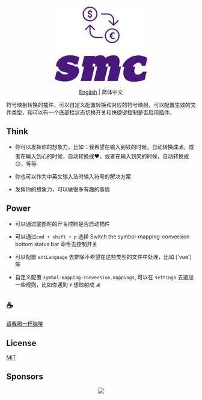 <p align="center">
<img height="200" src="./icon.png" alt="smc">
</p>
<p align="center"> <a href="./README.md">English</a> | 简体中文</p>

符号映射转换的插件，可以自定义配置转换和对应的符号映射，可以配置生效的文件类型，和可以有一个底部栏状态切换开关和快捷键控制是否启用插件。

## Think

- 你可以发挥你的想象力，比如：我希望在输入到钱的时候，自动转换成💰，或者在输入到心的时候，自动转换成❤️，或者在输入到笑的时候，自动转换成😊，等等

- 你也可以作为中英文输入法时输入符号的解决方案

- 发挥你的想象力，可以做很多有趣的事情

## Power

- 可以通过底部栏的开关控制是否启动插件

- 可以通过`cmd + shift + p` 选择 Switch the symbol-mapping-conversion bottom status bar 命令去控制开关

- 可以配置 `extLanguage` 去排除不希望在这些类型的文件中处理，比如 ['vue'] 等

- 自定义配置 `symbol-mapping-conversion.mappings`, 可以在 `settings` 去追加一些规则，比如你遇到 `¥` 想映射成 `💰`

## :coffee:

[请我喝一杯咖啡](https://github.com/Simon-He95/sponsor)

## License

[MIT](./license)

## Sponsors

<p align="center">
  <a href="https://cdn.jsdelivr.net/gh/Simon-He95/sponsor/sponsors.svg">
    <img src="https://cdn.jsdelivr.net/gh/Simon-He95/sponsor/sponsors.png"/>
  </a>
</p>
